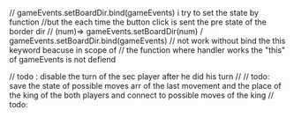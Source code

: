// gameEvents.setBoardDir.bind(gameEvents) i try to set the state by function
//but the each time the button click is sent the pre state of the border dir
// (num)=> gameEvents.setBoardDir(num) / gameEvents.setBoardDir.bind(gameEvents)
// not work without bind the this keyword beacuse in scope of
// the function where handler works the "this" of gameEvents is not defiend

// todo : disable the turn of the sec player after he did his turn
//
// todo: save the state of possible moves arr of the last movement and the place of the king of the both players and connect to possible moves of the king
// todo:
